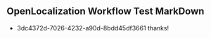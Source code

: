 ## OpenLocalization Workflow Test MarkDown
* 3dc4372d-7026-4232-a90d-8bdd45df3661 
thanks!<!--HONumber=Mar16_HO2-->
